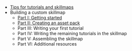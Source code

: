 -   [Tips for tutorials and skillmaps](tutorial-skillmap-tips.html)
-   Building a custom skillmap
    -    [Part I: Getting started](custom-skillmap-1.html)
    -    [Part II: Creating an asset pack](custom-skillmap-2.html)
    -    Part III: Writing your first tutorial
    -    Part IV: Writing the remaining tutorials in the skillmap
    -    Part V: Assembling the skillmap
    -    Part VI: Additional resources
